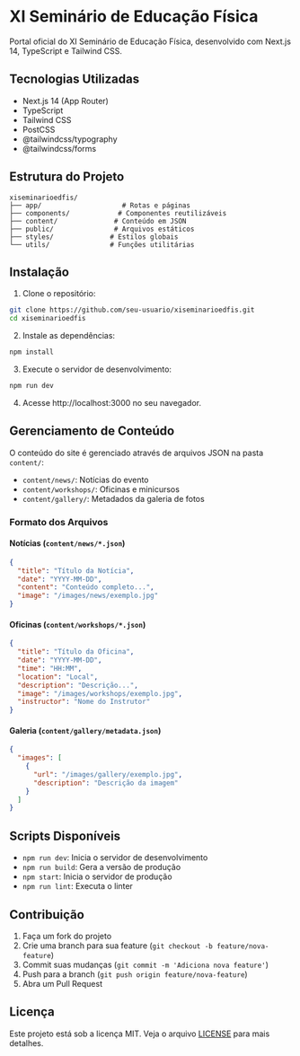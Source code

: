 # XI Seminário de Educação Física

Portal oficial do XI Seminário de Educação Física, desenvolvido com Next.js 14, TypeScript e Tailwind CSS.

## Tecnologias Utilizadas

- Next.js 14 (App Router)
- TypeScript
- Tailwind CSS
- PostCSS
- @tailwindcss/typography
- @tailwindcss/forms

## Estrutura do Projeto

```
xiseminarioedfis/
├── app/                    # Rotas e páginas
├── components/            # Componentes reutilizáveis
├── content/              # Conteúdo em JSON
├── public/               # Arquivos estáticos
├── styles/              # Estilos globais
└── utils/               # Funções utilitárias
```

## Instalação

1. Clone o repositório:

```bash
git clone https://github.com/seu-usuario/xiseminarioedfis.git
cd xiseminarioedfis
```

2. Instale as dependências:

```bash
npm install
```

3. Execute o servidor de desenvolvimento:

```bash
npm run dev
```

4. Acesse http://localhost:3000 no seu navegador.

## Gerenciamento de Conteúdo

O conteúdo do site é gerenciado através de arquivos JSON na pasta `content/`:

- `content/news/`: Notícias do evento
- `content/workshops/`: Oficinas e minicursos
- `content/gallery/`: Metadados da galeria de fotos

### Formato dos Arquivos

#### Notícias (`content/news/*.json`)

```json
{
  "title": "Título da Notícia",
  "date": "YYYY-MM-DD",
  "content": "Conteúdo completo...",
  "image": "/images/news/exemplo.jpg"
}
```

#### Oficinas (`content/workshops/*.json`)

```json
{
  "title": "Título da Oficina",
  "date": "YYYY-MM-DD",
  "time": "HH:MM",
  "location": "Local",
  "description": "Descrição...",
  "image": "/images/workshops/exemplo.jpg",
  "instructor": "Nome do Instrutor"
}
```

#### Galeria (`content/gallery/metadata.json`)

```json
{
  "images": [
    {
      "url": "/images/gallery/exemplo.jpg",
      "description": "Descrição da imagem"
    }
  ]
}
```

## Scripts Disponíveis

- `npm run dev`: Inicia o servidor de desenvolvimento
- `npm run build`: Gera a versão de produção
- `npm start`: Inicia o servidor de produção
- `npm run lint`: Executa o linter

## Contribuição

1. Faça um fork do projeto
2. Crie uma branch para sua feature (`git checkout -b feature/nova-feature`)
3. Commit suas mudanças (`git commit -m 'Adiciona nova feature'`)
4. Push para a branch (`git push origin feature/nova-feature`)
5. Abra um Pull Request

## Licença

Este projeto está sob a licença MIT. Veja o arquivo [LICENSE](LICENSE) para mais detalhes.
